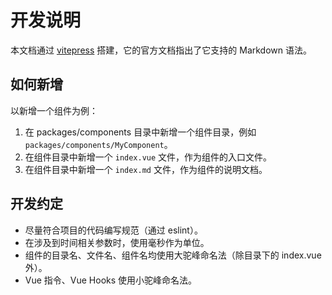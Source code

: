 # 开发说明

本文档通过 [vitepress](https://vitepress.dev/) 搭建，它的官方文档指出了它支持的 Markdown 语法。

## 如何新增

以新增一个组件为例：

1. 在 packages/components 目录中新增一个组件目录，例如 `packages/components/MyComponent`。
2. 在组件目录中新增一个 `index.vue` 文件，作为组件的入口文件。
3. 在组件目录中新增一个 `index.md` 文件，作为组件的说明文档。

## 开发约定

+ 尽量符合项目的代码编写规范（通过 eslint）。
+ 在涉及到时间相关参数时，使用毫秒作为单位。
+ 组件的目录名、文件名、组件名均使用大驼峰命名法（除目录下的 index.vue 外）。
+ Vue 指令、Vue Hooks 使用小驼峰命名法。
